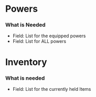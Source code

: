 # Powers

### What is Needed
- Field: List for the equipped powers
- Field: List for ALL powers


# Inventory 
### What is needed
- Field: List for the currently held Items